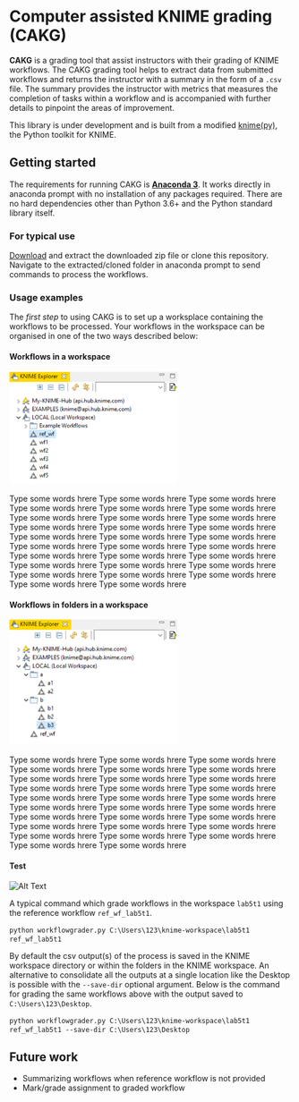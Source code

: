 # Computer assisted KNIME grading (CAKG)

**CAKG** is a grading tool that assist instructors with their grading of KNIME workflows.
The CAKG grading tool helps to extract data from submitted workflows and returns the instructor with a summary in the form of a `.csv` file.
The summary provides the instructor with metrics that measures the completion of tasks within a workflow and is accompanied with further details to pinpoint the areas of improvement.

This library is under development and is built from a modified [knime(py)](https://github.com/knime/knimepy), the Python toolkit for KNIME.

## Getting started

The requirements for running CAKG is [**Anaconda 3**](https://www.anaconda.com/).
It works directly in anaconda prompt with no installation of any packages required. 
There are no hard dependencies other than Python 3.6+ and the Python standard library itself.


### For typical use

[Download](https://github.com/zunction/computer-assisted-knime-grading/archive/refs/heads/main.zip) and extract the downloaded zip file  or clone this repository.
Navigate to the extracted/cloned folder in anaconda prompt to send commands to process the workflows.


### Usage examples

The *first step* to using CAKG is to set up a worksplace containing the workflows to be processed.
Your workflows in the workspace can be organised in one of the two ways described below:


#### Workflows in a workspace

<img src="/images/gradespace.png" width="300">

Type some words hrere Type some words hrere Type some words hrere Type some words hrere Type some words hrere Type some words hrere Type some words hrere Type some words hrere Type some words hrere Type some words hrere Type some words hrere Type some words hrere Type some words hrere Type some words hrere Type some words hrere Type some words hrere Type some words hrere Type some words hrere Type some words hrere Type some words hrere Type some words hrere Type some words hrere Type some words hrere Type some words hrere Type some words hrere Type some words hrere Type some words hrere Type some words hrere Type some words hrere 


#### Workflows in folders in a workspace

<img src="/images/folderspace.png" width="300">

Type some words hrere Type some words hrere Type some words hrere Type some words hrere Type some words hrere Type some words hrere Type some words hrere Type some words hrere Type some words hrere Type some words hrere Type some words hrere Type some words hrere Type some words hrere Type some words hrere Type some words hrere Type some words hrere Type some words hrere Type some words hrere Type some words hrere Type some words hrere Type some words hrere Type some words hrere Type some words hrere Type some words hrere Type some words hrere Type some words hrere Type some words hrere Type some words hrere Type some words hrere 

#### Test
![Alt Text](https://media.giphy.com/media/vFKqnCdLPNOKc/giphy.gif)

A typical command which grade workflows in the workspace `lab5t1` using the reference workflow `ref_wf_lab5t1`.

```
python workflowgrader.py C:\Users\123\knime-workspace\lab5t1 ref_wf_lab5t1
```

By default the csv output(s) of the process is saved in the KNIME workspace directory or within the folders in the KNIME workspace.
An alternative to consolidate all the outputs at a single location like the Desktop is possible with the `--save-dir` optional argument.
Below is the command for grading the same workflows above with the output saved to `C:\Users\123\Desktop`.

```
python workflowgrader.py C:\Users\123\knime-workspace\lab5t1 ref_wf_lab5t1 --save-dir C:\Users\123\Desktop
```

## 


## Future work

- Summarizing workflows when reference workflow is not provided
- Mark/grade assignment to graded workflow